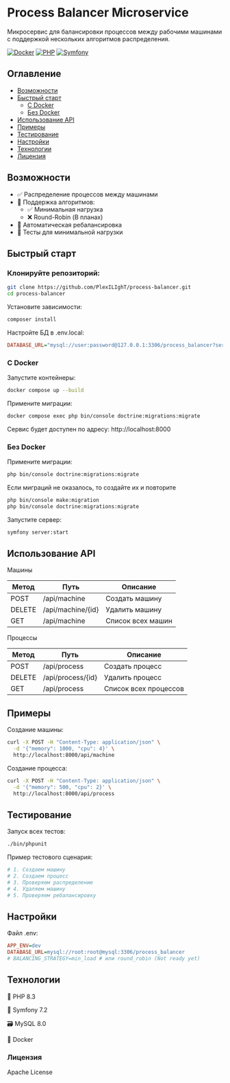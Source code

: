 # Process Balancer Microservice

Микросервис для балансировки процессов между рабочими машинами с поддержкой нескольких алгоритмов распределения.

[![Docker](https://img.shields.io/badge/Docker-23.0%2B-blue)](https://docker.com)
[![PHP](https://img.shields.io/badge/PHP-8.3%2B-purple)](https://php.net)
[![Symfony](https://img.shields.io/badge/Symfony-7.2%2B-green)](https://symfony.com)

## Оглавление
- [Возможности](#возможности)
- [Быстрый старт](#быстрый-старт)
    - [С Docker](#с-docker)
    - [Без Docker](#без-docker)
- [Использование API](#использование-api)
- [Примеры](#примеры)
- [Тестирование](#тестирование)
- [Настройки](#настройки)
- [Технологии](#технологии)
- [Лицензия](#лицензия)

## Возможности
- ✅ Распределение процессов между машинами
- 🔄 Поддержка алгоритмов:
    - ✅ Минимальная нагрузка
    - ❌ Round-Robin (В планах)
- 🔧 Автоматическая ребалансировка
- 🔨 Тесты для минимальной нагрузки

## Быстрый старт

### Клонируйте репозиторий:
```bash
git clone https://github.com/PlexILIghT/process-balancer.git
cd process-balancer
```

Установите зависимости:

```bash
composer install
```

Настройте БД в .env.local:

```ini
DATABASE_URL="mysql://user:password@127.0.0.1:3306/process_balancer?serverVersion=8.0"
```

### С Docker
Запустите контейнеры:

```bash
docker compose up --build
```
Примените миграции:

```bash
docker compose exec php bin/console doctrine:migrations:migrate
```
Сервис будет доступен по адресу: http://localhost:8000

### Без Docker

Примените миграции:

```bash
php bin/console doctrine:migrations:migrate
```
Если миграций не оказалось, то создайте их и повторите
```bash
php bin/console make:migration
php bin/console doctrine:migrations:migrate
```
Запустите сервер:
```bash
symfony server:start
```
## Использование API
Машины

| Метод  | Путь              | Описание              |
|--------|-------------------|-----------------------|
| POST   | /api/machine      | Создать машину        |
| DELETE | /api/machine/{id} | Удалить машину        |
| GET    | /api/machine      | Список всех машин     |


Процессы

| Метод  | Путь              | Описание              |
|--------|-------------------|-----------------------|
| POST   | /api/process      | Создать процесс       |
| DELETE | /api/process/{id} | Удалить процесс       |
| GET    | /api/process      | Список всех процессов |

## Примеры
Создание машины:

```bash
curl -X POST -H "Content-Type: application/json" \
  -d '{"memory": 1000, "cpu": 4}' \
  http://localhost:8000/api/machine
```

Создание процесса:

```bash
curl -X POST -H "Content-Type: application/json" \
  -d '{"memory": 500, "cpu": 2}' \
  http://localhost:8000/api/process
```

## Тестирование
Запуск всех тестов:

```bash
./bin/phpunit
```
Пример тестового сценария:

```bash
# 1. Создаем машину
# 2. Создаем процесс
# 3. Проверяем распределение
# 4. Удаляем машину
# 5. Проверяем ребалансировку
```

## Настройки

Файл .env:

```ini
APP_ENV=dev
DATABASE_URL=mysql://root:root@mysql:3306/process_balancer
# BALANCING_STRATEGY=min_load # или round_robin (Not ready yet)
```

## Технологии
🐘 PHP 8.3

🎻 Symfony 7.2

🗃️ MySQL 8.0

🐳 Docker

### Лицензия
Apache License